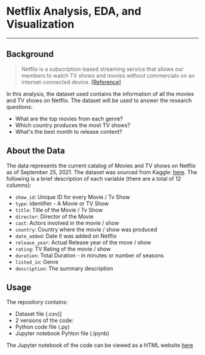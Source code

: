# Netflix Analysis, EDA, and Visualization 
---
## Background
> Netflix is a subscription-based streaming service that allows our members to watch TV shows and movies without commercials on an internet-connected device. [[Reference]](https://help.netflix.com/en/node/412#:~:text=Netflix%20is%20a%20subscription%2Dbased,on%20an%20internet%2Dconnected%20device.&text=If%20you're%20already%20a,visit%20Getting%20started%20with%20Netflix.)

In this analysis, the dataset used contains the information of all the movies and TV shows on Netflix. The dataset will be used to answer the research questions:
 - What are the top movies from each genre?
 - Which country produces the most TV shows?
 - What's the best month to release content?

## About the Data
The data represents the current catalog of Movies and TV shows on Netflix as of September 25, 2021. The dataset was sourced from Kaggle: [here](https://www.kaggle.com/shivamb/netflix-shows).
The following is a brief description of each variable (there are a total of 12 columns):
- `show_id`: Unique ID for every Movie / Tv Show
- `type`: Identifier - A Movie or TV Show
- `title`: Title of the Movie / Tv Show
- `director`: Director of the Movie
- `cast`: Actors involved in the movie / show
- `country`: Country where the movie / show was produced
- `date_added`: Date it was added on Netflix
- `release_year`: Actual Release year of the move / show
- `rating`: TV Rating of the movie / show
- `duration`: Total Duration - in minutes or number of seasons
- `listed_in`: Genre
- `description`: The summary description

## Usage
The repository contains:
- Dataset file (.csv)]
- 2 versions of the code: 
-   Python code file (.py)
-   Jupyter notebook Pyhton file (.ipynb)
 
The Jupyter notebook of the code can be viewed as a HTML website [here]()
